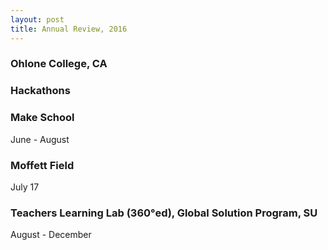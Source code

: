 ```yaml
---
layout: post
title: Annual Review, 2016
---
```


### Ohlone College, CA

### Hackathons

### Make School
June - August

### Moffett Field
July 17

### Teachers Learning Lab (360°ed), Global Solution Program, SU
August - December
